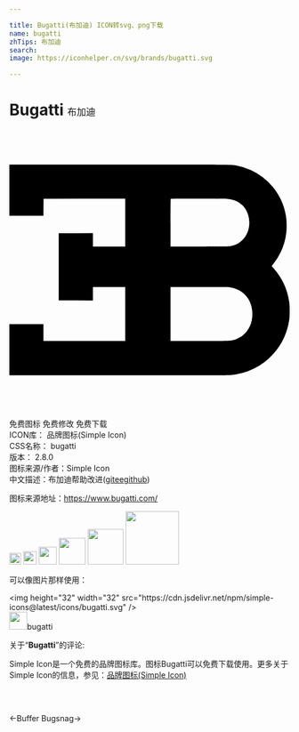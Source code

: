 ```yaml
---

title: Bugatti(布加迪) ICON转svg、png下载
name: bugatti
zhTips: 布加迪
search: 
image: https://iconhelper.cn/svg/brands/bugatti.svg

---
```


# Bugatti  <small style="font-size: 60%;font-weight: 100">布加迪</small>

<div id="svg" class="svg-wrap">
<svg role="img" viewBox="0 0 24 24" xmlns="http://www.w3.org/2000/svg"><title>Bugatti icon</title><path d="M0 5.168v2.194h2.92l.004-.73.006-.73 3.498-.005 3.496-.004v4.103H7.157V8.851l-1.464.004-1.466.006v5.744l1.466.006 1.464.004V13.47h2.767v4.618H2.92v-1.45H0v4.39h9.31c6.06 0 9.405-.008 9.584-.02a5.482 5.482 0 0 0 3.73-1.842 5.567 5.567 0 0 0 1.341-2.904c.048-.325.046-1.184-.002-1.504a5.537 5.537 0 0 0-1.36-2.922 1.478 1.478 0 0 1-.14-.17c0-.008.054-.08.12-.16a5.255 5.255 0 0 0 1.13-2.693 6.9 6.9 0 0 0 .01-1.122 5.297 5.297 0 0 0-1.172-2.81 5.328 5.328 0 0 0-1.884-1.443 5.297 5.297 0 0 0-1.2-.38c-.515-.09-.038-.085-10.052-.085H0zm18.656.744c.557.044.958.214 1.305.555.536.529.73 1.414.475 2.193a1.933 1.933 0 0 1-.494.794 1.884 1.884 0 0 1-1.055.513c-.147.025-.561.03-2.63.03h-2.458v-2.04c0-1.121.005-2.045.013-2.05.02-.022 4.569-.016 4.844.005zm.267 7.586c1.078.174 1.807.977 1.876 2.065.057.888-.246 1.613-.87 2.088-.159.12-.5.288-.691.342-.35.095-.342.095-2.977.095h-2.462V13.47h2.477c2.082 0 2.502.003 2.647.028Z"/></svg>
</div>
<detail full-name='bugatti'></detail>

<div class="detail-page">
<p>
<span><span class="badge-success badge">免费图标</span> <span class="badge-success badge">免费修改</span>  <span class="badge-success badge">免费下载</span> </span>
<br/>
<span>
ICON库：
<span class="badge-secondary badge">品牌图标(Simple Icon)</span> 
</span>
<br/>
<span>
CSS名称：
<span class="badge-secondary badge">bugatti</span> 
</span>

<br/>
<span>
版本：
<span class="badge-secondary badge">2.8.0</span> 
</span>
<br/>
<span>图标来源/作者：<span class="badge-light badge">Simple Icon</span></span> 
<br/>
<span class="zh-detail">中文描述：<span class="badge-primary badge">布加迪</span><span class="help-link"><span>帮助改进</span>(<a href="https://gitee.com/liuwave/icon-helper/edit/master/json/brands/bugatti.json" target="_blank" rel="noopener noreferrer">gitee</a><a href="https://github.com/liuwave/icon-helper/edit/master/json/brands/bugatti.json" target="_blank" rel="noopener noreferrer">github</a></span>)</span><br/>
</p>
</div><div class="description description alert alert-light"><p>图标来源地址：<a href="https://www.bugatti.com/" target="_blank" rel="noopener noreferrer">https://www.bugatti.com/</a></p></div>
<div class="alert alert-dark">
<img height="21" width="21" src="https://cdn.jsdelivr.net/npm/simple-icons@latest/icons/bugatti.svg" />
<img height="24" width="24" src="https://cdn.jsdelivr.net/npm/simple-icons@latest/icons/bugatti.svg" />
<img height="32" width="32" src="https://cdn.jsdelivr.net/npm/simple-icons@latest/icons/bugatti.svg" />
<img height="48" width="48" src="https://cdn.jsdelivr.net/npm/simple-icons@latest/icons/bugatti.svg" />
<img height="64" width="64" src="https://cdn.jsdelivr.net/npm/simple-icons@latest/icons/bugatti.svg" />
<img height="96" width="96" src="https://cdn.jsdelivr.net/npm/simple-icons@latest/icons/bugatti.svg" />

</div>
<div>
  <p>可以像图片那样使用：    
  </p>
  <div class="alert alert-primary" style="font-size: 14px">
    &lt;img height="32" width="32" src="https://cdn.jsdelivr.net/npm/simple-icons@latest/icons/bugatti.svg" /&gt;
    <copy-btn content='<img height="32" width="32" src="https://cdn.jsdelivr.net/npm/simple-icons@latest/icons/bugatti.svg" />'></copy-btn>
  </div>
  <div class="alert alert-secondary">
    <img height="32" width="32" src="https://cdn.jsdelivr.net/npm/simple-icons@latest/icons/bugatti.svg" />bugatti
    <copy-btn content="bugatti" btn-title="复制图标名称"></copy-btn>
  </div>
</div>
<div class="icon-detail__container">
<p>关于“<b>Bugatti</b>”的评论:</p>
</div>
<Vssue title="关于“Bugatti”的评论" />
<div><p>Simple Icon是一个免费的品牌图标库。图标Bugatti可以免费下载使用。更多关于  Simple Icon的信息，参见：<a target="_blank" href="https://iconhelper.cn/brands.html">品牌图标(Simple Icon)</a>
</p></div>


<div style="padding:2rem 0 " class="page-nav"><p class="inner"><span class="prev">←<router-link to="/icon/buffer.html">Buffer</router-link></span> <span class="next"><router-link to="/icon/bugsnag.html">Bugsnag</router-link>→</span></p></div>
